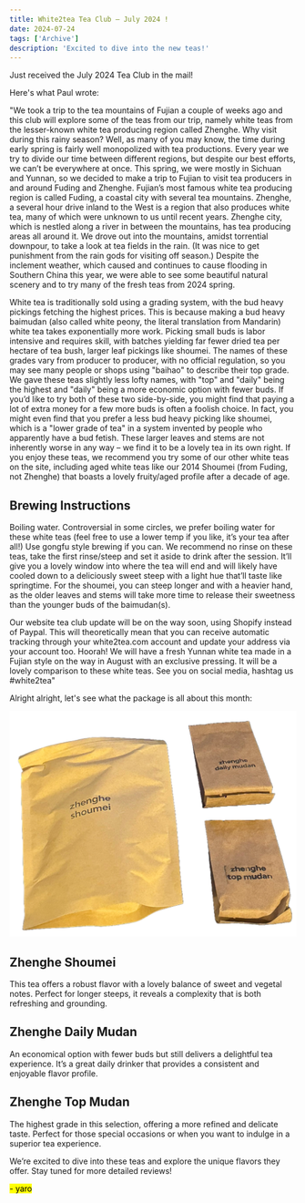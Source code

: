 ```yaml
---
title: White2tea Tea Club — July 2024 ! 
date: 2024-07-24
tags: ['Archive']
description: 'Excited to dive into the new teas!'
---
```


Just received the July 2024 Tea Club in the mail!

Here's what Paul wrote:

"We took a trip to the tea mountains of Fujian a couple of weeks ago and this club will explore some of the teas from our trip, namely white teas from the lesser-known white tea producing region called Zhenghe. Why visit during this rainy season? Well, as many of you may know, the time during early spring is fairly well monopolized with tea productions. Every year we try to divide our time between different regions, but despite our best efforts, we can’t be everywhere at once. This spring, we were mostly in Sichuan and Yunnan, so we decided to make a trip to Fujian to visit tea producers in and around Fuding and Zhenghe. Fujian’s most famous white tea producing region is called Fuding, a coastal city with several tea mountains. Zhenghe, a several hour drive inland to the West is a region that also produces white tea, many of which were unknown to us until recent years. Zhenghe city, which is nestled along a river in between the mountains, has tea producing areas all around it. We drove out into the mountains, amidst torrential downpour, to take a look at tea fields in the rain. (It was nice to get punishment from the rain gods for visiting off season.) Despite the inclement weather, which caused and continues to cause flooding in Southern China this year, we were able to see some beautiful natural scenery and to try many of the fresh teas from 2024 spring.

White tea is traditionally sold using a grading system, with the bud heavy pickings fetching the highest prices. This is because making a bud heavy baimudan (also called white peony, the literal translation from Mandarin) white tea takes exponentially more work. Picking small buds is labor intensive and requires skill, with batches yielding far fewer dried tea per hectare of tea bush, larger leaf pickings like shoumei. The names of these grades vary from producer to producer, with no official regulation, so you may see many people or shops using "baihao" to describe their top grade. We gave these teas slightly less lofty names, with "top" and "daily" being the highest and "daily" being a more economic option with fewer buds. If you’d like to try both of these two side-by-side, you might find that paying a lot of extra money for a few more buds is often a foolish choice. In fact, you might even find that you prefer a less bud heavy picking like shoumei, which is a "lower grade of tea" in a system invented by people who apparently have a bud fetish. These larger leaves and stems are not inherently worse in any way – we find it to be a lovely tea in its own right. If you enjoy these teas, we recommend you try some of our other white teas on the site, including aged white teas like our 2014 Shoumei (from Fuding, not Zhenghe) that boasts a lovely fruity/aged profile after a decade of age.

## Brewing Instructions

Boiling water. Controversial in some circles, we prefer boiling water for these white teas (feel free to use a lower temp if you like, it’s your tea after all!) Use gongfu style brewing if you can. We recommend no rinse on these teas, take the first rinse/steep and set it aside to drink after the session. It’ll give you a lovely window into where the tea will end and will likely have cooled down to a deliciously sweet steep with a light hue that’ll taste like springtime. For the shoumei, you can steep longer and with a heavier hand, as the older leaves and stems will take more time to release their sweetness than the younger buds of the baimudan(s).

Our website tea club update will be on the way soon, using Shopify instead of Paypal. This will theoretically mean that you can receive automatic tracking through your white2tea.com account and update your address via your account too. Hoorah! We will have a fresh Yunnan white tea made in a Fujian style on the way in August with an exclusive pressing. It will be a lovely comparison to these white teas. See you on social media, hashtag us #white2tea"

Alright alright, let's see what the package is all about this month:

![](image-33.png)

## Zhenghe Shoumei

This tea offers a robust flavor with a lovely balance of sweet and vegetal notes. Perfect for longer steeps, it reveals a complexity that is both refreshing and grounding.

## Zhenghe Daily Mudan

An economical option with fewer buds but still delivers a delightful tea experience. It’s a great daily drinker that provides a consistent and enjoyable flavor profile.

## Zhenghe Top Mudan

The highest grade in this selection, offering a more refined and delicate taste. Perfect for those special occasions or when you want to indulge in a superior tea experience.

We’re excited to dive into these teas and explore the unique flavors they offer. Stay tuned for more detailed reviews!

<mark>- yaro</mark>

